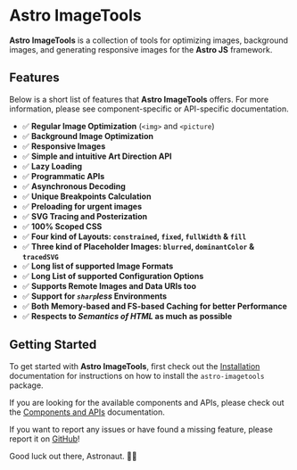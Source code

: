 # **Astro ImageTools**

**Astro ImageTools** is a collection of tools for optimizing images, background images, and generating responsive images for the **Astro JS** framework.

## Features

Below is a short list of features that **Astro ImageTools** offers. For more information, please see component-specific or API-specific documentation.

- ✅ **Regular Image Optimization** (`<img>` and `<picture`)
- ✅ **Background Image Optimization**
- ✅ **Responsive Images**
- ✅ **Simple and intuitive Art Direction API**
- ✅ **Lazy Loading**
- ✅ **Programmatic APIs**
- ✅ **Asynchronous Decoding**
- ✅ **Unique Breakpoints Calculation**
- ✅ **Preloading for urgent images**
- ✅ **SVG Tracing and Posterization**
- ✅ **100% Scoped CSS**
- ✅ **Four kind of Layouts: `constrained`, `fixed`, `fullWidth` & `fill`**
- ✅ **Three kind of Placeholder Images: `blurred`, `dominantColor` & `tracedSVG`**
- ✅ **Long list of supported Image Formats**
- ✅ **Long List of supported Configuration Options**
- ✅ **Supports Remote Images and Data URIs too**
- ✅ **Support for _`sharp`less_ Environments**
- ✅ **Both Memory-based and FS-based Caching for better Performance**
- ✅ **Respects to _Semantics of HTML_ as much as possible**

## Getting Started

To get started with **Astro ImageTools**, first check out the [Installation](https://astro-imagetools-docs.vercel.app/en/installation) documentation for instructions on how to install the `astro-imagetools` package.

If you are looking for the available components and APIs, please check out the [Components and APIs](https://astro-imagetools-docs.vercel.app/en/components-and-apis) documentation.

If you want to report any issues or have found a missing feature, please report it on [GitHub](https://github.com/RafidMuhymin/astro-imagetools/)!

Good luck out there, Astronaut. 🧑‍🚀
